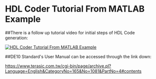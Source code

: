 # HDL Coder Tutorial From MATLAB Example

##There is a follow up tutorial video for initial steps of HDL Code generation:

[![HDL Coder Tutorial From MATLAB Example](https://img.youtube.com/vi/1ZHvF93hAu4/0.jpg)](https://www.youtube.com/watch?v=1ZHvF93hAu4)


##DE10 Standard's User Manual can be accessed through the link down:

https://www.terasic.com.tw/cgi-bin/page/archive.pl?Language=English&CategoryNo=165&No=1081&PartNo=4#contents
